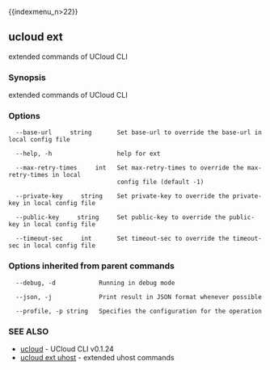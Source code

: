{{indexmenu_n>22}}

## ucloud ext

extended commands of UCloud CLI

### Synopsis

extended commands of UCloud CLI

### Options

```
  --base-url     string       Set base-url to override the base-url in local config file 

  --help, -h                  help for ext 

  --max-retry-times     int   Set max-retry-times to override the max-retry-times in local
                              config file (default -1) 

  --private-key     string    Set private-key to override the private-key in local config file 

  --public-key     string     Set public-key to override the public-key in local config file 

  --timeout-sec     int       Set timeout-sec to override the timeout-sec in local config file 

```

### Options inherited from parent commands

```
  --debug, -d            Running in debug mode 

  --json, -j             Print result in JSON format whenever possible 

  --profile, -p string   Specifies the configuration for the operation 

```

### SEE ALSO

* [ucloud](software/cli/cmd/ucloud)	 - UCloud CLI v0.1.24
* [ucloud ext uhost](software/cli/cmd/ucloud/ext/uhost)	 - extended uhost commands

